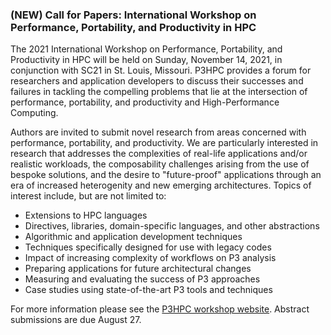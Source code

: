 ### (NEW) Call for Papers: International Workshop on Performance, Portability, and Productivity in HPC

The 2021 International Workshop on Performance, Portability, and Productivity
in HPC will be held on Sunday, November 14, 2021, in conjunction with SC21 in
St. Louis, Missouri. P3HPC provides a forum for researchers and application
developers to discuss their successes and failures in tackling the compelling
problems that lie at the intersection of performance, portability, and
productivity and High-Performance Computing.

Authors are invited to submit novel research from areas concerned with
performance, portability, and productivity. We are particularly interested in
research that addresses the complexities of real-life applications and/or
realistic workloads, the composability challenges arising from the use of 
bespoke solutions, and the desire to "future-proof" applications through an era
of increased heterogenity and new emerging architectures. Topics of interest
include, but are not limited to:
- Extensions to HPC languages
- Directives, libraries, domain-specific languages, and other abstractions
- Algorithmic and application development techniques
- Techniques specifically designed for use with legacy codes
- Impact of increasing complexity of workflows on P3 analysis
- Preparing applications for future architectural changes
- Measuring and evaluating the success of P3 approaches
- Case studies using state-of-the-art P3 tools and techniques

For more information please see the [P3HPC workshop website](https://p3hpc.org/workshop/2021/).
Abstract submissions are due August 27.
